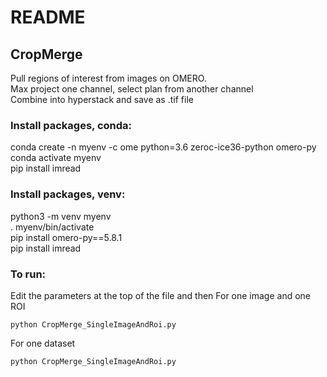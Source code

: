 # README

## CropMerge

Pull regions of interest from images on OMERO.\
Max project one channel, select plan from another channel\
Combine into hyperstack and save as .tif file

### Install packages, conda:

conda create -n myenv -c ome python=3.6 zeroc-ice36-python omero-py\
conda activate myenv\
pip install imread

### Install packages, venv:

python3 -m venv myenv\
. myenv/bin/activate\
pip install omero-py==5.8.1\
pip install imread

### To run:

Edit the parameters at the top of the file and then
For one image and one ROI
```
python CropMerge_SingleImageAndRoi.py
```
For one dataset
```
python CropMerge_SingleImageAndRoi.py
```


